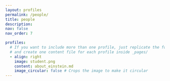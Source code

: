 ```yaml
---
layout: profiles
permalink: /people/
title: people
description: 
nav: false
nav_order: 7

profiles:
  # If you want to include more than one profile, just replicate the following block
  # and create one content file for each profile inside _pages/
  - align: right
    image: student.png
    content: about_einstein.md
    image_circular: false # Crops the image to make it circular
---
```



